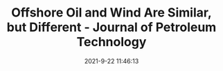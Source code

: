 ---
"title": "Offshore Oil and Wind Are Similar, but Different - Journal of Petroleum Technology"
"date": "2021-9-22 11:46:13"
"feed_name": "GOOGLENEWSDRILLING"
"feed_website": "https://news.google.com/search?q=drilling%2Bincident&hl=en-US&gl=US&ceid=US:en"
"feed_rss": "https://news.google.com/rss/search?q=drilling%2Bincident&hl=en-US&gl=US&ceid=US:en"
"link": "https://jpt.spe.org/offshore-oil-and-wind-are-similar-but-different"
"file": "_posts/2021-1-1-2461af4d5b7eaf0ef2fd9e82125b206ce08b63d2.md"
"accident": "0"
"drilling": "0"
"dead": "0"
"injured": "0"
"where": "unknown site"
---